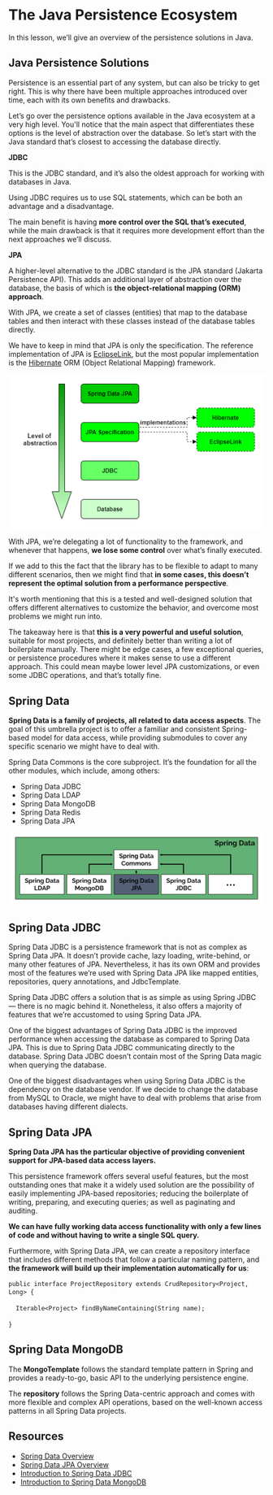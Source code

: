 # The Java Persistence Ecosystem

In this lesson, we’ll give an overview of the persistence solutions in Java.

## Java Persistence Solutions

Persistence is an essential part of any system, but can also be tricky to get right. This is why there have been multiple approaches introduced over time, each with its own benefits and drawbacks.

Let’s go over the persistence options available in the Java ecosystem at a very high level. You'll notice that the main aspect that differentiates these options is the level of abstraction over the database. So let’s start with the Java standard that’s closest to accessing the database directly.

**JDBC**

This is the JDBC standard, and it’s also the oldest approach for working with databases in Java.

Using JDBC requires us to use SQL statements, which can be both an advantage and a disadvantage.

The main benefit is having **more control over the SQL that’s executed**, while the main drawback is that it requires more development effort than the next approaches we’ll discuss.

**JPA**

A higher-level alternative to the JDBC standard is the JPA standard (Jakarta Persistence API). This adds an additional layer of abstraction over the database, the basis of which is **the object-relational mapping (ORM) approach**.

With JPA, we create a set of classes (entities) that map to the database tables and then interact with these classes instead of the database tables directly.

We have to keep in mind that JPA is only the specification. The reference implementation of JPA is [EclipseLink](https://projects.eclipse.org/projects/ee4j.eclipselink), but the most popular implementation is the [Hibernate](https://hibernate.org/) ORM (Object Relational Mapping) framework.

![](images/m4-diagram-db-abstractions.png)

With JPA, we’re delegating a lot of functionality to the framework, and whenever that happens, **we lose some control** over what’s finally executed.

If we add to this the fact that the library has to be flexible to adapt to many different scenarios, then we might find that **in some cases, this doesn’t represent the optimal solution from a performance perspective**.

It's worth mentioning that this is a tested and well-designed solution that offers different alternatives to customize the behavior, and overcome most problems we might run into.

The takeaway here is that **this is a very powerful and useful solution**, suitable for most projects, and definitely better than writing a lot of boilerplate manually. There might be edge cases, a few exceptional queries, or persistence procedures where it makes sense to use a different approach. This could mean maybe lower level JPA customizations, or even some JDBC operations, and that’s totally fine.


## Spring Data

**Spring Data is a family of projects, all related to data access aspects**. The goal of this umbrella project is to offer a familiar and consistent Spring-based model for data access, while providing submodules to cover any specific scenario we might have to deal with.

Spring Data Commons is the core subproject. It’s the foundation for all the other modules, which include, among others:

- Spring Data JDBC
- Spring Data LDAP
- Spring Data MongoDB
- Spring Data Redis
- Spring Data JPA

![](images/m4-diagram-spring-data.png)

## Spring Data JDBC
Spring Data JDBC is a persistence framework that is not as complex as Spring Data JPA. It doesn’t provide cache, lazy loading, write-behind, or many other features of JPA. Nevertheless, it has its own ORM and provides most of the features we’re used with Spring Data JPA like mapped entities, repositories, query annotations, and JdbcTemplate.

Spring Data JDBC offers a solution that is as simple as using Spring JDBC — there is no magic behind it. Nonetheless, it also offers a majority of features that we’re accustomed to using Spring Data JPA.

One of the biggest advantages of Spring Data JDBC is the improved performance when accessing the database as compared to Spring Data JPA. This is due to Spring Data JDBC communicating directly to the database. Spring Data JDBC doesn’t contain most of the Spring Data magic when querying the database.

One of the biggest disadvantages when using Spring Data JDBC is the dependency on the database vendor. If we decide to change the database from MySQL to Oracle, we might have to deal with problems that arise from databases having different dialects.

## Spring Data JPA

**Spring Data JPA has the particular objective of providing convenient support for JPA-based data access layers.**

This persistence framework offers several useful features, but the most outstanding ones that make it a widely used solution are the possibility of easily implementing JPA-based repositories; reducing the boilerplate of writing, preparing, and executing queries; as well as paginating and auditing.

**We can have fully working data access functionality with only a few lines of code and without having to write a single SQL query.**

Furthermore, with Spring Data JPA, we can create a repository interface that includes different methods that follow a particular naming pattern, and **the framework will build up their implementation automatically for us**:

```
public interface ProjectRepository extends CrudRepository<Project, Long> {

  Iterable<Project> findByNameContaining(String name);

}
```

## Spring Data MongoDB
The **MongoTemplate** follows the standard template pattern in Spring and provides a ready-to-go, basic API to the underlying persistence engine.

The **repository** follows the Spring Data-centric approach and comes with more flexible and complex API operations, based on the well-known access patterns in all Spring Data projects.

## Resources
- [Spring Data Overview](https://spring.io/projects/spring-data)
- [Spring Data JPA Overview](https://spring.io/projects/spring-data-jpa)
- [Introduction to Spring Data JDBC](https://www.baeldung.com/spring-data-jdbc-intro)
- [Introduction to Spring Data MongoDB](https://www.baeldung.com/spring-data-mongodb-tutorial)